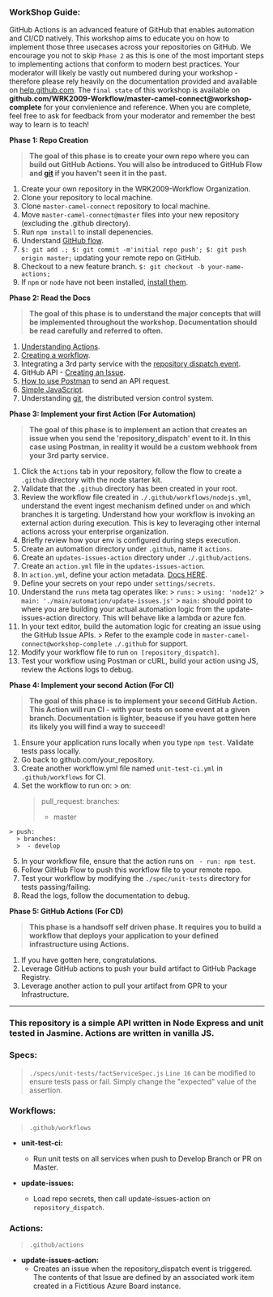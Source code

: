 ### WorkShop Guide:

GitHub Actions is an advanced feature of GitHub that enables automation and CI/CD natively. This workshop aims to educate you on how to implement those three usecases across your repositories on GitHub. We encourage you not to skip `Phase 2` as this is one of the most important steps to implementing actions that conform to modern best practices. Your moderator will likely be vastly out numbered during your workshop - therefore please rely heavily on the documentation provided and available on [help.github.com](https://help.github.com/en). The `final state` of this workshop is available on **github.com/WRK2009-Workflow/master-camel-connect@workshop-complete** for your convienience and reference. When you are complete, feel free to ask for feedback from your moderator and remember the best way to learn is to teach!

**Phase 1: Repo Creation**
  > **The goal of this phase is to create your own repo where you can build out GitHub Actions. You will also be introduced to GitHub Flow and [git](https://git-scm.com/book/en/v2/Getting-Started-What-is-Git%3F) if you haven't seen it in the past.**
  1. Create your own repository in the WRK2009-Workflow Organization.
  2. Clone your repository to local machine.
  3. Clone `master-camel-connect` repository to local machine.
  4. Move `master-camel-connect@master` files into your new repository (excluding the .github directory).
  5. Run `npm install` to install depenencies.
  6. Understand [GitHub flow](https://guides.github.com/introduction/flow/).
  7. `$: git add .; $: git commit -m'initial repo push'; $: git push origin master;` updating your remote repo on GitHub.
  8. Checkout to a new feature branch. `$: git checkout -b your-name-actions;`
  9. If `npm` or `node` have not been installed, [install them](https://www.guru99.com/download-install-node-js.html).
    

**Phase 2: Read the Docs**
  > **The goal of this phase is to understand the major concepts that will be implemented throughout the workshop. Documentation should be read carefully and referred to often.**
  1. [Understanding Actions](https://help.github.com/en/github/automating-your-workflow-with-github-actions/about-github-actions#core-concepts-for-github-actions).
  2. [Creating a workflow](https://help.github.com/en/github/automating-your-workflow-with-github-actions/configuring-a-workflow).
  3. Integrating a 3rd party service with the [repository dispatch event](https://developer.github.com/v3/repos/#create-a-repository-dispatch-event).
  4. GitHub API - [Creating an Issue](https://developer.github.com/v3/issues/).
  5. [How to use Postman](https://learning.getpostman.com/getting-started/) to send an API request.
  6. [Simple JavaScript](https://www.w3schools.com/js/js_examples.asp).
  7. Understanding [git](https://git-scm.com/book/en/v2/Getting-Started-What-is-Git%3F), the distributed version control system. 
  
**Phase 3: Implement your first Action (For Automation)**
  > **The goal of this phase is to implement an action that creates an issue when you send the 'repository_dispatch' event to it. In this case using Postman, in reality it would be a custom webhook from your 3rd party service.**
  1. Click the `Actions` tab in your repository, follow the flow to create a `.github` directory with the node starter kit.
  2. Validate that the `.github` directory has been created in your root.
  3. Review the workflow file created in `./.github/workflows/nodejs.yml`, understand the event ingest mechanism defined under `on` and which branches it is targeting. Understand how your workflow is invoking an external action during execution. This is key to leveraging other internal actions across your enterprise organization.
  4. Briefly review how your env is configured during steps execution.
  5. Create an automation directory under `.github`, name it `actions`.
  6. Create an `updates-issues-action` directory under `./.github/actions`.
  7. Create an `action.yml` file in the `updates-issues-action`.
  8. In `action.yml`, define your action metadata. [Docs HERE](https://help.github.com/en/github/automating-your-workflow-with-github-actions/metadata-syntax-for-github-actions).
  9. Define your secrets on your repo under `settings/secrets`.
  10. Understand the `runs` meta tag operates like:
    > `runs:`
    > `using: 'node12'`
    > `main: './main/automation/update-issues.js'`
    > `main:` should point to where you are building your actual automation logic from the update-issues-action directory. This will behave like a lambda or azure fcn.
  11. In your text editor, build the automation logic for creating an issue using the GitHub Issue APIs.
    > Refer to the example code in `master-camel-connect@workshop-complete` `./.github` for support.
  12. Modify your workflow file to run `on [repository_dispatch]`.
  13. Test your workflow using Postman or cURL, build your action using JS, review the Actions logs to debug.

**Phase 4: Implement your second Action (For CI)**
  > **The goal of this phase is to implement your second GitHub Action. This Action will run CI - with your tests on some event at a given branch. Documentation is lighter, beacuse if you have gotten here its likely you will find a way to succeed!**
  1. Ensure your application runs locally when you type `npm test`. Validate tests pass locally.
  2. Go back to github.com/your_repository.
  3. Create another workflow.yml file named `unit-test-ci.yml` in `.github/workflows` for CI.
  4. Set the workflow to run on:
    > on: 
      > pull_request:
        > branches:	
        > - master	

    > push:	
      > branches:	
      >  - develop
  5. In your workflow file, ensure that the action runs on ` - run: npm test`.
  6. Follow GitHub Flow to push this workflow file to your remote repo.
  7. Test your workflow by modifying the `./spec/unit-tests` directory for tests passing/failing.
  8. Read the logs, follow the documentation to debug.

**Phase 5: GitHub Actions (For CD)**
  > **This phase is a handsoff self driven phase. It requires you to build a workflow that deploys your application to your defined infrastructure using Actions.**
  1. If you have gotten here, congratulations. 
  2. Leverage GitHub actions to push your build artifact to GitHub Package Registry.
  3. Leverage another action to pull your artifact from GPR to your Infrastructure. 

-------

### This repository is a simple API written in Node Express and unit tested in Jasmine. Actions are written in vanilla JS.

### Specs:
> `./specs/unit-tests/factServiceSpec.js`
> `Line 16` can be modified to ensure tests pass or fail. Simply change the "expected" value of the assertion. 

### Workflows:
> `.github/workflows`

- **unit-test-ci:**
  - Run unit tests on all services when push to Develop Branch or PR on Master.

- **update-issues:**
  - Load repo secrets, then call update-issues-action on `repository_dispatch`.

### Actions:
> `.github/actions`

- **update-issues-action:**
  - Creates an issue when the repository_dispatch event is triggered. The contents of that Issue are defined by an associated work item created in a Fictitious Azure Board instance.
